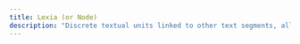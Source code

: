 ```yaml
---
title: Lexia (or Node)
description: "Discrete textual units linked to other text segments, allowing for non-linear navigation and reading"
---
```

